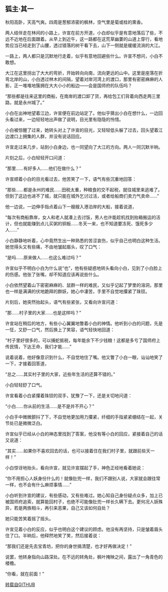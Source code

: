 ## 狐主·其一

秋阳高卧，天高气爽。四周是葱郁浓密的枫林，空气里是菊或桂的熏香。

两人结伴走在林间的小路上，许宣在前方开道，小白却似乎是有意地落后了些，不远不近地在后面跟着。从早上到近午，这一路都在这荒草幽萋的山道上穿行，看地势应当已经走到了山腰，透过错落的树干看下去，山下一侧就是缓缓流淌的大江。

一路上，两人都只是沉默地行走着，似乎有意地回避些什么。许宣不想问，小白不敢想。

大江在这里拐出了大大的弯折，开始转向向南，流向更远的山中。这里是座落在折弯北岸的山，小白透过林木的间隔，望着对岸河湾上的渡口，那里有密密麻麻的人影，正一堆堆地簇拥在大大小小的船边——会是国师府的队伍吗？

“那些都是往来这里的商船，在南岸的渡口卸了货，再给包工们背着向西走两三里路，就是永州城了。”

小白在出神地望着江边，许宣便在前边站定了。他似乎猜出小白在想什么，一边回头看过来，一边轻轻地出声做了说明，目光里有隐隐的怜惜。

小白被惊醒了过来，她转头对上了许宣的目光，又轻轻低头躲了过去，回头望着江边渡口上拥集的人群，并没有说话回应。

许宣走过来几步，站到小白身边，也一同望向了大江的方向。两人一同沉默半晌。

片刻之后，小白轻轻开口问道：

“那里……有好多人……他们在做什么？”

许宣顺着小白的目光看过去，他苦笑了一下，语气有些沉重地回答：

“那些……都是永州的难民……田税太重，种粮食的交不起税，就往城里来逃难了。但到了这边也进不了城，就只能在城外乞讨过活，或者给船商们卖力气卖命……”

他一边说，一边伸手指点着山下一艘艘入港泊岸的大船，接着说道，

“每次有商船靠岸，女人和老人就凑上去讨饭，男人也许能趁机找到抬箱搬运的活计，但也就能赚到点儿买粥的铜板……冬天一来，也不知道要冻死、饿死多少人……”

小白静静地听着，心中竟然生出一种熟悉的苦涩哀伤，似乎自己也明白这种生活。她觉得头又有些痛，不由地皱起眉头，叹了口气：

“是吗……原来做人……也这么难过吗？”

许宣似乎不明白小白为什么说“也”，他有些疑惑地转头看向小白，见到了小白脸上的伤感。他张了张嘴，却不知道应该再说些什么。

小白依然望着山下密密麻麻的、鼠群一样的难民，又似乎记起了梦里的溶洞，那里也一样是满满的伏地跪拜的群妖，她心中凄苦，手里不自觉地攥紧了珠钗。

片刻后，她突然抬起头，语气有些紧张，又看向许宣问道：

“那……村子里的大家……也是这样吗？”

许宣站在稍后的地方，有些小心翼翼地瞥着小白的神情。他听到小白的问题，先是一怔，又舒一口气，然后换上了笑容，语气轻快地回道：

“村子里好很多的，可以捕蛇抵税，每年能余下不少钱粮！这都是多亏了国师府上传民情，下达王命，我们才能……”

说着说着，他好像意识到什么，不自觉地住了嘴。他又瞥了小白一眼，讪讪地笑了一下，才接着回答道，

“总之……其实村子里的大家，近些年生活的还算不错的。”

小白轻轻舒了口气。

许宣看着小白紧攥着珠钗的双手，犹豫了一下，还是关切地问道：

“小白……你从前的生活……是不是并不开心？”

小白手中微微颤抖了下，不自觉地更加用力攥紧，纤细的手指紧紧绷结在一起，关节处已是微微泛白。

许宣似乎已经从小白的神态里找到了答案，他没有等小白的回应，紧接着自己的话又说道：

“其实……如果你不喜欢回去的话，也可以接着住在我们村子里，就跟前些天一样！”

小白惊讶地抬头，看向许宣，就见许宣摆起了手，神色正经地看着她说：

“你不用担心人妖身份什么的！就像肚兜一样，我们不跟别人说，大家就会跟往常一样，也不会有什么麻烦事情……”

小白听到许宣的建议，有些感动，又有些难过。她心知自己身份疑点众多，加上已被国师府追索，就算能回村子，也绝不可能像肚兜一样长久瞒下去。更何况人妖殊异，若是两族相斗，再引来恶果，自己又该如何自处？

她只能苦笑着摇了摇头。

许宣见着小白的反应，似乎也明白这个建议的顾虑。他没有再坚持，只是皱着眉头住了口。半晌后，他释然地笑了笑，然后接着说：

“那我们还是先去宝青坊，把你的身世搞清楚，也才好再做决定！”

说罢，他转身指向山路深处。在不远的转角处，枫叶掩映之间，露出了一角青色的楼檐。

“你看，就在前面！”

[转载自GITHUB](https://github.com/NinePieces/BaiSheYuanQi)